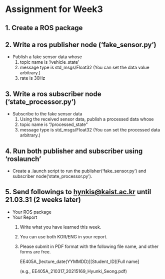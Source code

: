 # Assignment for Week3
## 1. Create a ROS package
## 2. Write a ros publisher node (‘fake_sensor.py’)
* Publish a fake sensor data whose
  1. topic name is ‘/vehicle_state’
  2. message type is std_msgs/Float32 (You can set the data value arbitrary.)
  3. rate is 30Hz

## 3. Write a ros subscriber node (‘state_processor.py’)
* Subscribe to the fake sensor data
  1. Using the received sensor data, publish a processed data whose
  2. topic name is “/processed_state”
  3. message type is std_msgs/Float32 (You can set the processed data arbitrary.)

## 4. Run both publisher and subscriber using ‘roslaunch’
* Create a .launch script to run the publisher(‘fake_sensor.py’) and subscriber node(‘state_processor.py’).

## 5. Send followings to hynkis@kaist.ac.kr until 21.03.31 (2 weeks later)
* Your  ROS package
* Your Report
  1. Write what you have learned this week.
  2. You can use both KOR/ENG in your report.
  3. Please submit in PDF format with the following file name, and other forms are free.
      
      EE405A_[lecture_date(YYMMDD)][Student_ID][Full name]
      
      (e.g., EE405A_210317_20215169_Hyunki_Seong.pdf)
